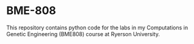 # BME-808
This repository contains python code for the labs in my Computations in Genetic Engineering (BME808) course at Ryerson University. 
